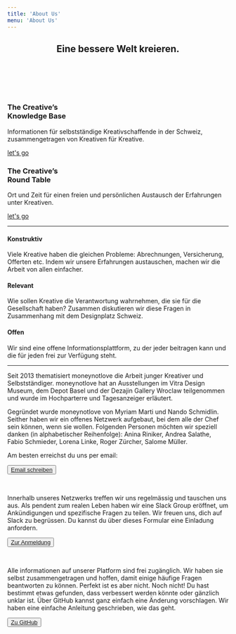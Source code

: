 ```yaml
---
title: 'About Us'
menu: 'About Us'
---
```


<header class="banner horizontal-center">
  <h2>Eine bessere Welt kreieren. </h2>
  <h2>&nbsp;</h2>
</header>

<section class="row align-center">
  <div class="col-xs-10 col-sm-6 col-md-4 block--wrapper">
    <div class="block__one-by-one"></div>
    <div class="block__content block__content--flex block--color-hard horizontal-center">
      <a class="link-box" href="knowledge-base"><span></span></a>
      <h3>The Creative’s <br />Knowledge Base</h3>
      <p>
        Informationen für selbstständige Kreativschaffende in der Schweiz, zusammengetragen von Kreativen für Kreative.
      </p>
      <p class="flex-bottom">
        <span style="text-decoration:underline;">
        let's go
        </span>
      </p>
    </div>
  </div>
  <div class="col-xs-10 col-sm-6 col-md-4 block--wrapper">
    <div class="block__one-by-one"></div>
    <div class="block__content block__content--flex block--color-soft horizontal-center">
      <a class="link-box" href="round-table"><span></span></a>
      <h3>The Creative’s <br />Round Table</h3>
      <p>
        Ort und Zeit für einen freien und persönlichen Austausch der Erfahrungen unter Kreativen.
      </p>
      <p class="flex-bottom">
        <span style="text-decoration:underline;">
        let's go
        </span>
      </p>
    </div>
  </div>
</section>

<hr>

<section class="row">
  <div class="col-xs-12 col-md-4">
    <h4>Konstruktiv</h4>
    <p>Viele Kreative haben die gleichen Probleme: Abrechnungen, Versicherung, Offerten etc. Indem wir unsere Erfahrungen austauschen, machen wir die Arbeit von allen einfacher. </p>
  </div>
  <div class="col-xs-12 col-md-4">
    <h4>Relevant</h4>
    <p>Wie sollen Kreative die Verantwortung wahrnehmen, die sie für die Gesellschaft haben? Zusammen diskutieren wir diese Fragen in Zusammenhang mit dem Designplatz Schweiz. </p>
  </div>
  <div class="col-xs-12 col-md-4">
    <h4>Offen</h4>
    <p>Wir sind eine offene Informationsplattform, zu der jeder beitragen kann und die für jeden frei zur Verfügung steht. </p>
  </div>
</section>

<hr>

<section class="row align-center">
  <div class="col-xs-12 col-md-8">
    <p>Seit 2013 thematisiert moneynotlove die Arbeit junger Kreativer und Selbstständiger. moneynotlove hat an Ausstellungen im Vitra Design Museum, dem Depot Basel und der Dezajin Gallery Wroclaw teilgenommen und wurde im Hochparterre und Tagesanzeiger erläutert. </p>
    <p>Gegründet wurde moneynotlove von Myriam Marti und Nando Schmidlin. Seither haben wir ein offenes Netzwerk aufgebaut, bei dem alle der Chef sein können, wenn sie wollen. Folgenden Personen möchten wir speziell danken (in alphabetischer Reihenfolge): Anina Riniker, Andrea Salathe, Fabio Schmieder, Lorena Linke, Roger Zürcher, Salome Müller.</p>
    <p>Am besten erreichst du uns per email:</p>
    <div class="buttons">
      <button class="button button-large block--color-hard"><a class="button--link" href="mailto:chef@moneynotlove.ch">Email schreiben</a></button>
    </div>
    <p>&nbsp;</p>
    <p>Innerhalb unseres Netzwerks treffen wir uns regelmässig und tauschen uns aus. Als pendent zum realen Leben haben wir eine Slack Group eröffnet, um Ankündigungen und spezifische Fragen zu teilen. Wir freuen uns, dich auf Slack zu begrüssen. Du kannst du über dieses Formular eine Einladung anfordern. </p>
    <div class"buttons">
      <button class="button button-large block--color-hard"><a class="button--link" href="signup">Zur Anmeldung</a></button>
    </div>
    <p>&nbsp;</p>
    <p>Alle informationen auf unserer Platform sind frei zugänglich. Wir haben sie selbst zusammengetragen und hoffen, damit einige häufige Fragen beantworten zu können. Perfekt ist es aber nicht. Noch nicht! Du hast bestimmt etwas gefunden, dass verbessert werden könnte oder gänzlich unklar ist. Über GitHub kannst ganz einfach eine Änderung vorschlagen. Wir haben eine einfache Anleitung geschrieben, wie das geht. </p>
    <div class="buttons">
      <button class="button button-large block--color-hard"><a class="button--link" href="https://github.com/vitopepito/moneynotlove-webcontent">Zu GitHub</a></button>
    </div>
  </div>
</section>
